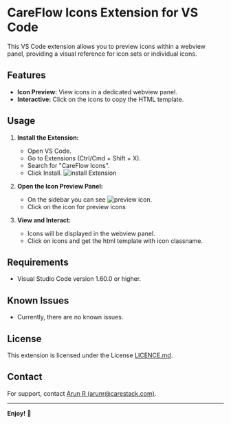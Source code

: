 # CareFlow Icons  Extension for VS Code

This VS Code extension allows you to preview icons within a webview panel, providing a visual reference for icon sets or individual icons.

## Features

- **Icon Preview:** View icons in a dedicated webview panel.
- **Interactive:** Click on the icons to copy the HTML template.

## Usage

1. **Install the Extension:**
   - Open VS Code.
   - Go to Extensions (Ctrl/Cmd + Shift + X).
   - Search for "CareFlow Icons".
   - Click Install.
   ![install Extension](https://i.postimg.cc/3Jn3Qb7N/careflow-prevew.gif)
2. **Open the Icon Preview Panel:**
   - On the sidebar you can see  ![preview icon](https://i.postimg.cc/NMPZP1YJ/Icon-Eye.png).
   - Click on the icon for preview icons

3. **View and Interact:**
   - Icons will be displayed in the webview panel.
   - Click on icons and get the html template with icon classname.

## Requirements

- Visual Studio Code version 1.60.0 or higher.

## Known Issues

- Currently, there are no known issues.

## License

This extension is licensed under the  License [LICENCE.md](LICENCE.md).

## Contact  

For support, contact [Arun R (arunr@carestack.com)](mailto:arunr@carestack.com).

---

**Enjoy!** 🎉


